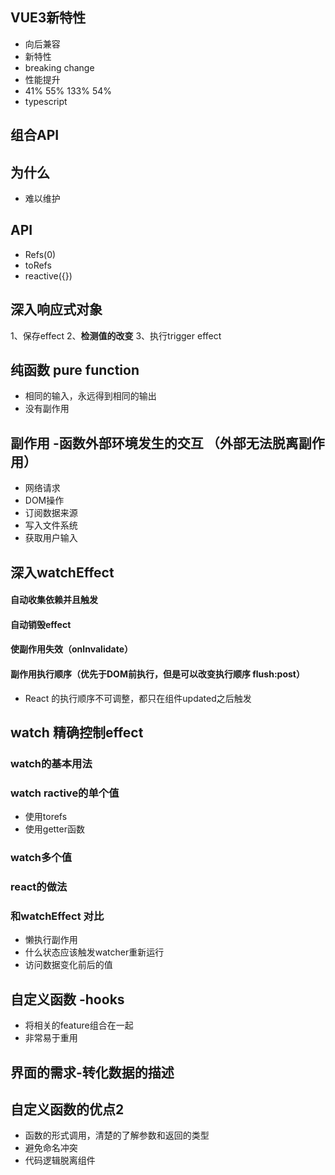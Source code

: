 ## VUE3新特性

* 向后兼容
* 新特性
* breaking change
* 性能提升
* 41% 55% 133% 54%  
* typescript

## 组合API
## 为什么
* 难以维护

## API
* Refs(0)
* toRefs
* reactive({})

## 深入响应式对象
1、保存effect
2、**检测值的改变**
3、执行trigger effect

## 纯函数 pure function
* 相同的输入，永远得到相同的输出
* 没有副作用


## 副作用 -函数外部环境发生的交互 （外部无法脱离副作用）
*  网络请求
*  DOM操作
*  订阅数据来源
*  写入文件系统
*  获取用户输入 


## 深入watchEffect
#### 自动收集依赖并且触发
#### 自动销毁effect
#### 使副作用失效（onInvalidate）
#### 副作用执行顺序（优先于DOM前执行，但是可以改变执行顺序 flush:post）
* React 的执行顺序不可调整，都只在组件updated之后触发


## watch 精确控制effect
### watch的基本用法
### watch ractive的单个值
* 使用torefs
* 使用getter函数
### watch多个值
### react的做法
### 和watchEffect 对比
* 懒执行副作用
* 什么状态应该触发watcher重新运行
* 访问数据变化前后的值



## 自定义函数 -hooks
* 将相关的feature组合在一起
* 非常易于重用

## 界面的需求-转化数据的描述

## 自定义函数的优点2
* 函数的形式调用，清楚的了解参数和返回的类型
* 避免命名冲突
* 代码逻辑脱离组件

